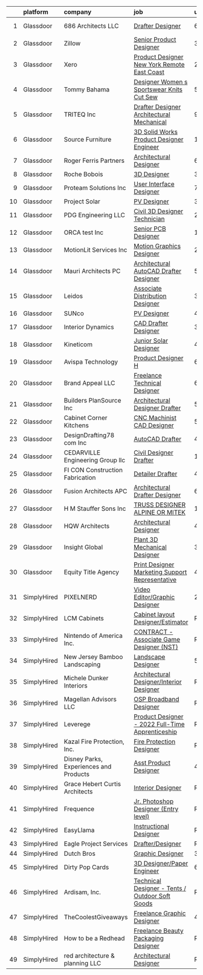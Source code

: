 

|    | platform    | company                                | job                                                                                                                                                                                                                                                                                                                                                                                                                                                                                                                                                                                                                                                                                                                                                                                                                                                                                                                                                                                                                                                                                                                                                                                                                                                                                         | update_time   | location            |
|---:|:------------|:---------------------------------------|:--------------------------------------------------------------------------------------------------------------------------------------------------------------------------------------------------------------------------------------------------------------------------------------------------------------------------------------------------------------------------------------------------------------------------------------------------------------------------------------------------------------------------------------------------------------------------------------------------------------------------------------------------------------------------------------------------------------------------------------------------------------------------------------------------------------------------------------------------------------------------------------------------------------------------------------------------------------------------------------------------------------------------------------------------------------------------------------------------------------------------------------------------------------------------------------------------------------------------------------------------------------------------------------------|:--------------|:--------------------|
|  1 | Glassdoor   | 686 Architects LLC                     | [Drafter Designer](https://www.glassdoor.com/partner/jobListing.htm?pos=112&ao=1110586&s=58&guid=0000018311b51b319ae82f5f469e0093&src=GD_JOB_AD&t=SR&vt=w&ea=1&cs=1_d4390507&cb=1662449425667&jobListingId=1008103922408&cpc=412D8C26869823CD&jrtk=3-0-1gc8ra6qki7lq801-1gc8ra6r52cgp000-2616a9526ce040b6--6NYlbfkN0D5EoDI19pzLD_ZoAvoqM1-O9qeTV9KvYbDAr1-bMzVcUrRYlcR_7Ev1kGWUuV89LzIUhkWdGri9LCjP0E4sj0QO5lGaRo0BklA9VGMkXh8-w7ivRM-VruUrEfTwDupZc2XmVFskyMuKd0hSNV7OPDAKCjGgklsyyJ5yZRrY0dAZwnH007USVJP1m3aYSUXpSsCuAtwkYA-CJgxOHhB3phzv-mVvCDjytJngpolhWCkqktPOYErKJAZ0bnYUTtby5wuUawoiaTmtdrIvPKyC2Ng_5prlub4e05WAbSIsrbkOzObH0lIdLTZdVs05D7blZ3MIR-WNIIfppiTBgTsDMhrfSsULmRvodeavrsZnDSWrv1vjjY62_aKijvK56v7yrei2Pq2ZXQNam0Lqg4pvatpbLaGj4W-GiYh8B9uw_TQpKgrvL09Cj1d48lruGI3z0yApyhNyvjZi1rTwyor9_AZUuvvIg3M6ampYtGsSm3eceIo5vIAQgiygnZ_TqjAsTI%3D)                                                                                                                                                                                                                                                                                                                                                                                                                                   | 6d            | Dorchester, MA      |
|  2 | Glassdoor   | Zillow                                 | [Senior Product Designer](https://www.glassdoor.com/partner/jobListing.htm?pos=129&ao=1110586&s=58&guid=0000018311b51b319ae82f5f469e0093&src=GD_JOB_AD&t=SR&vt=w&cs=1_8f909542&cb=1662449425668&jobListingId=1008114837140&cpc=632C08DE5A4EA969&jrtk=3-0-1gc8ra6qki7lq801-1gc8ra6r52cgp000-1ccacf801048374b--6NYlbfkN0ANMurRYyPEXg08u6OamUd1Mvhk-zhFSGYIZgoJR86UvQ_x0FKK8TrZZD49G3rLjS-tlJQF-A10FmBManAIC2j6mC_4B1JA3LTK9WmfMjOFtYUOMQqMq-el_NHjrGE2WbMN2gKaB-G-P3NaXLuNpvCIYmgEY0tNVhI3_FDkdokaUj-XDNb_bel8gOs_V3pdkssZM4NYt53vjaZjkdU17f-5uXaW0A0ecA1sDgorxrgMe7kITwj6gPsf6tQe5ZxxU4K67FcLgmmXbNJdBbMXEXj73nRqjJ7-3tWqjSkpxZwfKFHtGJeWMyfJTVV_HeCwcx6T8bGhv-mAvxauNGxItLU6gm_iOF6Y3l7J7C7mHNgAlSvbWDSk1b_nNv1lHuJ9QQOupiVc_WAhHP3tSHAIRiKHp9xwnPIFAwnyXjyYdqXECMJZOLeEsRC3iydStBfMgsbgh__Leovgg3W5FVs1KIfxIDtwvu5XmwA6X09c8IvQ1Yaxrn-dAr7FIFd145QCG5D46Kwq5FxTXayqW1HTxMD_Bb4V1eXad6pcH0T8wupB0ow6dGXG7WA0MiRglBZJYTrVriH_P0dgi_XH5-Ttsn_PtAGVY1n7O8g_8Rsl_lYwuO7J3KSKfoyunrYR86ELIxk-k5fXXagLJkmsIaV-Z5OFRGktHAYDCkROtVfNK77eRM_QTS6n5Kd42EBA3FFb6jsPUlsIIUkFOZdrLOx1e6kPOQPrCVJOX4o3z_Vf0rPKEecChDY_My8amfyNUiTcymeQxX7BNjjp8VfhAU9De16qfO4e3C3chPJa-kZL2IGQv0GybsCJv_-b4uxLELXZcSQGVtnjzAfTU4lfnD7CSmkG-yjXv851Nvb04eYJT91-f9VPGiVTaFS7cZYuQBcS_Pr4yx4YUxcAAHX89P6jrkb7FoB_5xYuY9E%3D) | 3d            | Irvine, CA          |
|  3 | Glassdoor   | Xero                                   | [Product Designer   New York   Remote  East Coast ](https://www.glassdoor.com/partner/jobListing.htm?pos=110&ao=1110586&s=58&guid=0000018311b51b319ae82f5f469e0093&src=GD_JOB_AD&t=SR&vt=w&cs=1_1015dc88&cb=1662449425666&jobListingId=1008119464057&cpc=9BE7264F9E667C9B&jrtk=3-0-1gc8ra6qki7lq801-1gc8ra6r52cgp000-d42ffd1146131f09--6NYlbfkN0COvs0giDBQSZxCgxtGlP9F2rqb7f8qKMvTQKRfo9Z2aBBfdNwhT-PCbca6Tg6UbePLXSL2kZ8wB6QVlHX3jNKcLB3QdhbnaHtCR8dPv0f5XN7MxS1xg2rPm-swsPuD68rYGuZICUqkSSh1BmczAVfWYENYm4GY3NcwVq0TyWHY8ONw9rx7low6CFFsyZyTqD3aaqxgsjtyJYmNlBcDTjUmd61fMbNwNuV0-LLostL-E4ZEM9zLGwO_LtHFSJt6byPdT8X6le9g6GrlIXxAkuMpbMOlkOPwSW_a44K-d4s6PdqluowL_dnvNyDA7fgIn_l-jTSLFdZQ1yZtD3NXOqkNT6yknF8ufh6ApMS6RhDWxa-AEf-qpBsY0d71FSYHBzUv0voDVuQKxQHGxxlfMdBgP9bqH6yaQlL71YXjz2oU6qw-snvfDbRpT63jm0x1AoYHLOEXXxs5U6dZgxhbtWMxiBX8XbodmdSl9PFzfaFX9HXyMixwQxtBRd6aU9MC-52Zi5fyOzXGbYRo3yQZBeN2_o_hKcPfNS49V__rx4XkzzX3xj3AITclt6dbPdZfE_MEIiGo9zsdwg%3D%3D)                                                                                                                                                                                                                                                                                                                         | 24h           | Remote              |
|  4 | Glassdoor   | Tommy Bahama                           | [Designer Women s Sportswear Knits  Cut   Sew ](https://www.glassdoor.com/partner/jobListing.htm?pos=116&ao=1110586&s=58&guid=0000018311b51b319ae82f5f469e0093&src=GD_JOB_AD&t=SR&vt=w&ea=1&cs=1_781a0be5&cb=1662449425667&jobListingId=1008106138395&cpc=F929909D2225707A&jrtk=3-0-1gc8ra6qki7lq801-1gc8ra6r52cgp000-e630c2633f18b4ed--6NYlbfkN0D_0J8LWFla8zJ9doFfAnwErLHU3tLe83KczdaS8_YNc7xCDCSIAJQTAQ-LMgLd4bJMGlT2MD4Au2_XU4WRUnCYmBciEzV7hxb5kMxEGOOvYg1481P59XRz9O6ruOg-TMNqqaFNgdnkl6TiP6k6LNvJDmU3fjCfX5GZQ0k8Qn1lGwrekZ0Yiy6hVkdJ4mKtaWkcghexbeA2sCjT9bKKCUq0tN3wBT8PQJKqLBAnDRMT18XHHSrWcNFI4sOU9RPTzEFpA5C_1X1V-qvxMHi1If0gKksiIbCtAFDzojlv-WoTOlKbXEEyi-VyLJazOI-2iDu_d213fpYKvozULGzjd4VzGydnwj2As_lYPbv2_5SWMF82E4uXzcMnZUQ8nNWshl_KO93cCkFgRUB_skCVXEMVdi4nn_sL8SValC5UKCV3ASQBvxZMZJ7KZRTAkiLq1NlCKJwiFkR9_e3fxRA3BbnAsaDfHdQMjTrSuJ3CHP1JT_czA-OfdmIGZJarQdjdia7ul9bhIPHwhM295p-nE7dkFbiIChwei7fn86zrV8V2jA%3D%3D)                                                                                                                                                                                                                                                                                                                                                        | 5d            | Seattle, WA         |
|  5 | Glassdoor   | TRITEQ Inc                             | [Drafter Designer   Architectural Mechanical](https://www.glassdoor.com/partner/jobListing.htm?pos=101&ao=1110586&s=58&guid=0000018311b51b319ae82f5f469e0093&src=GD_JOB_AD&t=SR&vt=w&ea=1&cs=1_daf973c5&cb=1662449425665&jobListingId=1008098444112&cpc=A9EC4D99742E4C52&jrtk=3-0-1gc8ra6qki7lq801-1gc8ra6r52cgp000-a8d0fedfcf9a65f4--6NYlbfkN0DiVszJnNK5xo4ZKTC1ojMMiXUOoncP3gdo8ULu0P4j65xfPrU5f1jWvPok3CneH8gBaJyX2GNIYiVznHxSxEODI7ir0tEZzDDb181rLs_OfGgK0BvZTPf4hlAnIQQof7q_6h1jcXKCdJtGcxR1cv67fgYU_l3kkifFSmCr5TEx250pbPdDYx1XGvSoxDst1h7VDrrnGEgQDASnUabIiDftb9-GVJraSeyDjNaVvYqzoMSZ0BfWuKRidDWJsGkGVnv89WeFcmWLTywGs7rvLXWyYOL0zC3JMPF_Aj-qBOZ-l9EIk_PffyZmyNrzuBNMDR5KfVt4g6G66U-iM6Wx8Qo_whwrHvHl6ewjpevQTmsdRBJlhjqkk0kt2dIA8fyrc8nmkLdWVASWbokVursR_m6RSng2UavgCKsOh-IitdT57LaIXMSFa1yL9TTKWQcilDnNF2PFex9GcwdBH7kOtmONZiGjexoWkdoUUap5z6m1xsBTfX-3HER4sfkmMHiRD-5kIOnE1ynT0yTkKnKZGlSs4o7wF-rIDMM%3D)                                                                                                                                                                                                                                                                                                                                                                        | 9d            | Saint Louis, MO     |
|  6 | Glassdoor   | Source Furniture                       | [3D Solid Works Product Designer   Engineer](https://www.glassdoor.com/partner/jobListing.htm?pos=109&ao=1110586&s=58&guid=0000018311b51b319ae82f5f469e0093&src=GD_JOB_AD&t=SR&vt=w&ea=1&cs=1_0e4a297a&cb=1662449425666&jobListingId=1008093618189&cpc=B1361D5F72E3FDAD&jrtk=3-0-1gc8ra6qki7lq801-1gc8ra6r52cgp000-c0272d8a21ceee4b--6NYlbfkN0C9Ewf49Qo6OqY9Z81rVq9MRTLkCnYmACViFh4XKP93hg9jHKRbbKgqufGRSG01eGfaSt0oQtaYAMjFU5qzIj2jqRz6jRarCYqfBvqkV220vfVZlhmb96DYgKIM_7GaeIb-NJsn4VFTMfl0apC9dqmeVjQQ_R3MBAy91-feLjG_0THh5f6M_PRLx_6l6ohsMqjb7gqY8uQf5YBiGq-c8VYs9BdTT14DBKZwimd2o7B_gOf494FwKPGoM9--8DC5_2t-8FIbprYu1ukY18ulaFEVc-mYjssod7-uJ8vZekf1dfszv-sYisiEQQMerq0lyj8feVUVLPe15ivYCzB7Htcy5vOWRJzYS2pN3yM7mLdKRqCo3VqaahgIIfwR55hKOPqLXhsvk9Re0XID4cMvJVunvh0SJtE6YdC-4BVa-XOidEnLP9VTYDRf4_lfAUcg0uWzUQarrsnl0Ov8NCP8j3eb7KsFqxkWEaDwQ4rQhP70jCgBG9qkJ67QRG7tjCZ41Z4IY9EspQdZLmPhcdU78bzv6EyUnJZ7-RE7YA0GgdyCCg%3D%3D)                                                                                                                                                                                                                                                                                                                                                           | 11d           | Miami, FL           |
|  7 | Glassdoor   | Roger Ferris   Partners                | [Architectural Designer](https://www.glassdoor.com/partner/jobListing.htm?pos=102&ao=1110586&s=58&guid=0000018311b51b319ae82f5f469e0093&src=GD_JOB_AD&t=SR&vt=w&ea=1&cs=1_e5523382&cb=1662449425666&jobListingId=1008103827213&cpc=2BDE02DE16277FEA&jrtk=3-0-1gc8ra6qki7lq801-1gc8ra6r52cgp000-5b572401f0f67457--6NYlbfkN0DLWr0FuvwmpNY589ecXM0wpB-l41nBtAe9mv-PvJGiqaK_vFWjYBOQ1JhZ05qZALA-wB-QiI5tGJICbmImQrekOPfUDKZ4k8ZmQ-i9g733mWrn3q-pMUL-AaDfWapLWD5EIuwXHuQ6E_pRkHFO1AxjcKlwXRsqg1EcPYYMYUIavAgsnrRe_t10tItlxPLcngbjBNG3nS1kgE3RgvOTc_Jl6O6DJli1aSzhM2mfOn-6ecAED7RJ5ODfURdCd8sQBucicTgVKNHyurOJbfdyRrnn_kCBixAdfLsDpdQchPBeiUE84gfagHfMlwcwN1gppUHeU59LbL3fsjpmUMSN6_z3QdribpRX4rDmAyXfAwZsJWCh4NqmyLSQIVHvT9NrojLudCku2l9Ads1EzMCBse-JTpFWtwmRyCQog2kVAg5fsgvejiV5UPgo0W0k0T44-2iyaTXhv7MA641l5WQBIBTcTDDumI9rxP1Xwn2UT67rOPFHO3zx_zQnydM3YCumiiUEGNoRDyHIoQ%3D%3D)                                                                                                                                                                                                                                                                                                                                                                                                               | 6d            | Westport, CT        |
|  8 | Glassdoor   | Roche Bobois                           | [3D Designer](https://www.glassdoor.com/partner/jobListing.htm?pos=120&ao=1110586&s=58&guid=0000018311b51b319ae82f5f469e0093&src=GD_JOB_AD&t=SR&vt=w&ea=1&cs=1_e31895cd&cb=1662449425667&jobListingId=1008113790270&cpc=45DC3EB807283E85&jrtk=3-0-1gc8ra6qki7lq801-1gc8ra6r52cgp000-e43f062140853234--6NYlbfkN0BKk0BP73Edisr-wZ1rS4C1GbKnMOsvdEpjijXua_ZIviSv3mvQFk-cfmaFMWQT51CDV1OtzRpnb5dnmyueFdsVUe5Hd5waglllH795DWP34YlpCryXhAavGH9OU89PQKkwlEfQkedyRUJEOTI-GBL2gjSbdos3_qHMhupJS_RKWMJdVNWe8A-WOqcARP-DiMmzaByjI6K-5tUPLLoonNLbgs_yYALhC0HzvhUTCzMqqJlb41w6nOutGtjtE1fShMnFG2qzbOz2uDBGI_Jp2dCp4-veSOXRMCh4BJ8r-EqNm1F9JjeeTVGLBlZF-n8yeSXXzDS9pY6WQFOma5cFHqFxnBDG9Q006ppiyoy_F_8galSeGaiR71aQBtMxwe6pq76J0hH0YyTmHnN2JQE1i0fs9a9HWpaoz8rmUWRTOTyIKtnx_bzizsg5gK-NdASgvhOEUT0lWdeYKTORuVq61fww83zkaYQf4IxNNakFolyI-W7eqRZb7hLZ103g-hh_9Pw%3D)                                                                                                                                                                                                                                                                                                                                                                                                                                        | 3d            | Chicago, IL         |
|  9 | Glassdoor   | Proteam Solutions Inc                  | [User Interface Designer](https://www.glassdoor.com/partner/jobListing.htm?pos=107&ao=1110586&s=58&guid=0000018311b51b319ae82f5f469e0093&src=GD_JOB_AD&t=SR&vt=w&ea=1&cs=1_9efe4987&cb=1662449425666&jobListingId=1008101196744&cpc=F98E0F2420A5F546&jrtk=3-0-1gc8ra6qki7lq801-1gc8ra6r52cgp000-5ee19cd9acccab32--6NYlbfkN0AEHyidsAqlM5jU6RNZv1Yf_D4e3sgfUyke_uMGTUdwuGEsMH9zTzauIRFeNPBJHlpwO6Dp1STvQDIjCCPKX0isueB40XoK8Cxtr0aHF4MNp1GqlzbX8pOtd4WGdHQ9SVLS_tOTwZMOblVu8L7HCaYwjuoLMc7tqY1ETp74UZpTzJt1C7UGH7Uyyt4Nnixridv7ikVLvXUUHjecWKVIbTdbkWPCTLo4SZ0pT9JRiZUZ3On4O5juiMzNx9HbkNuPPqnGwE36YxapwrzLQvckbSIr6e-PlTN3hEiwTsMW7x1poMw-690nnbYaQvuSgZ2si8HLmNhNa30agNAgJHCcdeWu7hLeimhjpsZ8pznZ-rwkDwmFvlw3RWJs5eCHcDuV6UOVVCITGHQqaJHkosdcBczmCQEnrfOs2LwyOUGEF2gTEV9QOWg_10JqHQJmYhtc_YGdpsjGyZeAw-gSuqhWqIMbT-AZdJIZSLDGUrh0PJn0KeJ0mKKg_lS2q6YnPUUhGYW3IGr9dITLDMh_rmqKC5kw)                                                                                                                                                                                                                                                                                                                                                                                                          | 7d            | Columbus, OH        |
| 10 | Glassdoor   | Project Solar                          | [PV Designer](https://www.glassdoor.com/partner/jobListing.htm?pos=106&ao=1110586&s=58&guid=0000018311b51b319ae82f5f469e0093&src=GD_JOB_AD&t=SR&vt=w&ea=1&cs=1_bee7036b&cb=1662449425666&jobListingId=1008114504606&cpc=4192B1743C533FA8&jrtk=3-0-1gc8ra6qki7lq801-1gc8ra6r52cgp000-d354557509593c82--6NYlbfkN0DeyJ4CP5CzwT7broxeUwKBt3co1QwKwWitRQqJu2WRZ7VTCBHWaFrMOBGUDhv3Xbd9pgROldWnN7BXjeLlKGYivRz4eKlH_kFsHOap1Bc5hpGlNsIveZFsWJczwhMPOz6-p6IBRJCzNkLA8M0mFSKTE9AYb1kdrfbZ0O5USw-SoaUEIAwMBRmiSFNDqG7MOIvH5nCB2eeB3qD1PsByeDueE8UwvAXwKoTdM2yFf_rRq7BOqQ45-KVOtcj1Rk7Uqlica4f8GwQ1Q0fXHAHtWVIvzjZe8Xy12vXR38ttAW8UbT1yCJnPBWQAefBc4THwuxYGLALBEBLVV7mnqS8QZqknaBc6aqWCUVVq_shnHCBadxxtQsmfxC1-vYFSy0n2Qok5H5LUJiB1Vf7guNUowZS-UunW3irvFYfQGDzaK8sPj1QVrzVnovMgtQcx7udJYwwIZwdaj2PZHPJqGWHNqFBFj0xSnIOYhr4YUTudyh64AG0GbFFTNUvfgLqAzrWoNlT55d2WCD-wsw%3D%3D)                                                                                                                                                                                                                                                                                                                                                                                                                          | 3d            | Lehi, UT            |
| 11 | Glassdoor   | PDG Engineering  LLC                   | [Civil 3D Designer Technician](https://www.glassdoor.com/partner/jobListing.htm?pos=115&ao=1110586&s=58&guid=0000018311b51b319ae82f5f469e0093&src=GD_JOB_AD&t=SR&vt=w&ea=1&cs=1_5f7b2116&cb=1662449425667&jobListingId=1008115461408&cpc=71D4EE06E32D485A&jrtk=3-0-1gc8ra6qki7lq801-1gc8ra6r52cgp000-c3cd7881ee38f967--6NYlbfkN0BHIfC1zsKGIu0R3teaIu8liT7fbRNLaQeDQfcPJweUKxynNxS1I3QAvzIqgY2kdTUQ1DlyIubXt7Aazj1prQZGZFFGLtEufACHVLoIeJOGG8mtH9fHuHbfqu4__FKOE1Ao07rzjKSjz4O4mmyTpAz4gjpwS3J6LKAGmm1DDHESMnUOXOIbZSIt7bSZ9K-8lcGEHDpwh3eCzuH4yHigAWe_aEutUpatTS8P12pQvEg77QzAY0Y9srfmUJikGkXBf5FBLbDiSRAvH8kZW47TfhNDvlQl9dqF9u54Nxo4TrLavlf9li3dy_qLLI1L_oW0_b8An2R0NzdwHONS30CS19dFsfRnwfAhg43yJYf67dsUr3i7SsnJBO3rIx79v2yLCcAnkXXtZjQF3hSjSr19bw-KQUT2iwIAkcK_FLgI8ISJgoc70EyJ-BZK-cE4QBo1A-SJNeTSilRRExHnK2mhvvU9vHyqnmqGWHtVNGWpQX6PD3fL7dBSZ7rNfsFf4aqIf2Glsm7I2hkCyw%3D%3D)                                                                                                                                                                                                                                                                                                                                                                                                         | 2d            | Remote              |
| 12 | Glassdoor   | ORCA test  Inc                         | [Senior PCB Designer](https://www.glassdoor.com/partner/jobListing.htm?pos=121&ao=1110586&s=58&guid=0000018311b51b319ae82f5f469e0093&src=GD_JOB_AD&t=SR&vt=w&ea=1&cs=1_8927ec9b&cb=1662449425668&jobListingId=1008117629711&cpc=5075878B7C32FFAE&jrtk=3-0-1gc8ra6qki7lq801-1gc8ra6r52cgp000-1376f8354f00a36a--6NYlbfkN0A953Z9EfJZc5Z9y7Wb0NkuJO-5BBnqXCJSieP3bN3oTxAO8dGQJw4j9fmUpM-NEMBgudJcq7mJPkKFTho0KWlf1avwem0MYtumXE65bwg7YXIQibV2OD8tlQ5st8zNeTLMjSy5dEysL9hVJoUCGqxFHSn0x6elus7p1hXe6X2r-JJyZ0AjPGSZ_oWPp-rwZk4vuRGc86O6YDj3K-9gxoR83owZiYBuj344uty2rF8my2bygUz7lhastRHR7_zeDBNELLMsZziZkCfdMPY-exTnqnJu5vy3iWqx1OF0bqXXuKVQPYhbcV3HQJ6Q15kkt-s6UbMogZ7b7SMsteLW62tsLpHaQed0eiWQW-4H5qkqAtWIZNUFviKy_46cg3BrC0in_q6lJ1WdZ90zUYBhiDOWkoewuAa9GLwVa3QBQCEKDfejIEFq7QJy8EjoUAZMc4MRwTvwMgb1k7zvcp1tspYTGvQAtIHjIMKlSAsVAepGaWgEv9g-r2bLWN1B182yx5wHhtyDQTfzqQ%3D%3D)                                                                                                                                                                                                                                                                                                                                                                                                                  | 1d            | Remote              |
| 13 | Glassdoor   | MotionLit Services Inc                 | [Motion Graphics Designer](https://www.glassdoor.com/partner/jobListing.htm?pos=123&ao=1110586&s=58&guid=0000018311b51b319ae82f5f469e0093&src=GD_JOB_AD&t=SR&vt=w&ea=1&cs=1_d8ebcf38&cb=1662449425668&jobListingId=1008118834915&cpc=C0FAF87ADD587446&jrtk=3-0-1gc8ra6qki7lq801-1gc8ra6r52cgp000-7e2b2005b4934422--6NYlbfkN0BxZ_fTHDykBT8bkyaW_nA86bNyNWonFLhpBkGzLq216VBtLMhqdqV6QnhSB4zcIGHIAHqXQZGubJ2IzJVab5JqN6RACrqXzb19SK4kqbvukQlxo0bZfeE0GOj3lSMcX7igfUmKOc35E5nOcr1UxhRr9nWxwlYrEW45htMnz26t4oyRujYt6x10zrsBG62W09Eip35cq7JTyQGz8AXNSwLx2FVWYA9J6hkIMxWvG6BzhuE_UdfY1ZesPtSZv1gbwfLBNVFq2lRWR4ThnhQ_H230xGZ_n50v-jouY3EGtrmc3sXoQd7pIgtHU-lwcmf66Hscv3I-JOPsO0xKOqJmIs_LtmQrFvEZKAnR2dKiOzjPMM9hpvPLpwwlfaoJM7ygv0MIXiKBMnLpwxTz-_NKZf___CPkWCeN2s3MS85jbI8mBHfWViuGPcFZxys9A_uNGoirmb2yrasmgRghnZwfr0Ca0sGcu96DWwqK8x_xGx0XeUkcx6nApPG6OF5qd3MAU1dA8K_yH2iScQ%3D%3D)                                                                                                                                                                                                                                                                                                                                                                                                             | 24h           | Remote              |
| 14 | Glassdoor   | Mauri Architects PC                    | [Architectural AutoCAD Drafter   Designer](https://www.glassdoor.com/partner/jobListing.htm?pos=113&ao=1110586&s=58&guid=0000018311b51b319ae82f5f469e0093&src=GD_JOB_AD&t=SR&vt=w&ea=1&cs=1_decda4f3&cb=1662449425667&jobListingId=1008105949349&cpc=AED165184C5D3F86&jrtk=3-0-1gc8ra6qki7lq801-1gc8ra6r52cgp000-c3554d202fb6e9f3--6NYlbfkN0CdcVd3SDA1nO7RkKTAACmPV4xEt72Vls8LI2dqcgyOeANYUy3FBYWlFKyV03ZWJRi7WHhxzW10uSuZ4HSsu6Re_XkblLFQtLkGpaWAjsG5KW_YCd9eQysU2B9rLKXveTWzWmsuQ7q4olnTJ2v_kuWXw1WVyx9wqXfDMKU8xsLCx_dp8RsGX2smviDqFV41E1IPVnIlW0PTQo8t-dyCDQjnouuEJtkGzan3qytrpDAfcY7lt0Nk5e31e9o40Tob9Vrcs1WiqsUqVZpKb1Dv3DEdUNEPCQ8IVz7Au2TOahneLAOMwG3rJRts9ILDYiC6sXZk3FWwzAjtoAJra9MeWS_ra9C-9KuRXfBCl2UKgyr_5hqEb0YjcDGXdPO-4Y5Imk_qxjHrFgkCEe5jKvgGNHgOjiXjpVjxGiSaSHgoK2NjolY3ldGU1XyYNVVYAyXfetiolC2I0vY43aODgKvmJTY0qN46ABqPAUiR2-Fo34d9EUriGLkh9wyHq4zqjMbL1e5Q_BdZYSqZMpkXsPh9RKJH)                                                                                                                                                                                                                                                                                                                                                                                         | 5d            | Poughkeepsie, NY    |
| 15 | Glassdoor   | Leidos                                 | [Associate Distribution Designer](https://www.glassdoor.com/partner/jobListing.htm?pos=118&ao=1110586&s=58&guid=0000018311b51b319ae82f5f469e0093&src=GD_JOB_AD&t=SR&vt=w&cs=1_0b8a94f5&cb=1662449425667&jobListingId=1008114560567&cpc=71D4EE06E32D485A&jrtk=3-0-1gc8ra6qki7lq801-1gc8ra6r52cgp000-3df94c149e4b5160--6NYlbfkN0CZUO70VSdYKA8PR3jfrSh5ljhqJhfDt0PzQCMubt8cRihWbmqO_-Ccw6DGinMZCyJrkIlSaHO_yVpCl1N5uZ200YGkVA7SXw2WCXr7BPkrYMSFLFdVqK3lUxdK4E74Uop-Zap287OPvVMMArHKw8BBc0pNR_rcVsVj94kFDTWdijMU7fDLD7oBMElQZsgTxo8TE54ZBhaWVywqRm7NkKQnCFF2i5yyUZRRBQGfjbbjmcG11z8iDT4vGqzNJrSF7LUmxWyWx3oMRYMW1wEw1moZjmSIG5l9E-Yoyw2PXGx4x8pjQqxmZZd3usIN174Vml5gtqPdnDv5eAKGyoHVKQRo9SpSXjUYfueLTUhp7Cq5Z_VutVcw7UOtsmzTJvNwJjdmyKuMG05TY-C3XrSbDZiwtmFqWjxbfMBhJ0jKfnTUNtwklfCK4aRUY1QnmPn9mAJd5XEmrzf_iTeDFHvPSt7JlrwH95WNxCSDXRxTAZ34MEi8he1-bEEqFxbWwat0YlKF75ltod-rpOLyqzAuq1Asg1YBUQhkoWfEL9G-ac7zQ1jKfpraBmaSKSMKeWotGNWQEn6AHjGNM2WKk4jHjfO4cJZPlrbsN2aoPEHeQUXhoCS4ppXHM59Cdf2e64wqZFL7gqIrXfRqsw%3D%3D)                                                                                                                                                                                                                                                                           | 3d            | Reston, VA          |
| 16 | Glassdoor   | SUNco                                  | [PV Designer](https://www.glassdoor.com/partner/jobListing.htm?pos=104&ao=1110586&s=58&guid=0000018311b51b319ae82f5f469e0093&src=GD_JOB_AD&t=SR&vt=w&ea=1&cs=1_341a2aaf&cb=1662449425666&jobListingId=1008111720086&cpc=2F0DF45071561CF0&jrtk=3-0-1gc8ra6qki7lq801-1gc8ra6r52cgp000-a6b40bf99e0a36be--6NYlbfkN0CzcDFs8cjNZITHzPaspPYUdxCTppyanGLeq-qEeiOFH8ruvw-4GxJaIZF4LLgnsvW5eRiim2Wy48jsGTqFaIxjOyikGWuXVNsUbrwAMnaKIrKh5E7qD3Mk_wJsvgsrY6NO-36PUh8OhjoOFh-HKGMfggI8BCh9YFoL9Tr3EgJPNzCkCnm5CFJaRlHVcS5I-3BDQHCuXlgKkj02hWNQLJR2oIyu3JzjOjwQsTVTbpMzoqbrlzUmlY_q5HFhPzd0dOajU4svQ5izJ-ZYBL_CQx62CFlVzHYyI2Gk2XiCNbacr821UitFGzVCa0bczaM4K_5CtYXH7juUyUfMQUrOTWxnMC8Sjq91-KEV23jwJxeO0Rnbd_eXJlQWeXwtECw0JjQbhABAoEhna_OdqjbMMYWAcKbxbhpIQpLgsA2AKCQ6FFFuIEC839VcwHx_qnonp8Y2S7-6XF6wpAFphJVPJBoei4vFGCeQRgcUc51hbqSrlfnGRxrj5vxYWM6DAXFY99-YE0FUbXhooTUMrOQMp0fo)                                                                                                                                                                                                                                                                                                                                                                                                                      | 4d            | Lehi, UT            |
| 17 | Glassdoor   | Interior Dynamics                      | [CAD Drafter Designer](https://www.glassdoor.com/partner/jobListing.htm?pos=114&ao=1110586&s=58&guid=0000018311b51b319ae82f5f469e0093&src=GD_JOB_AD&t=SR&vt=w&ea=1&cs=1_605c7e07&cb=1662449425667&jobListingId=1008114133250&cpc=48866614B099111A&jrtk=3-0-1gc8ra6qki7lq801-1gc8ra6r52cgp000-29633b59c3a2e171--6NYlbfkN0DAwgduWqBP7ymGN-lTADpinz2i-23XbRAyg5ywqS-MDfuU4MrSvHQrbAiaYgIOZCtInuUBFSnWIavpdKmJ1Wj4pqZazFV_hLbi7LT2keUQvDdW2Hqb3aP1H1cB0fAl_YccEIG8BZIt9555rKQlRSRrmcTlcEL0XcUt9rhdRhJJtk4Eo0PLmVTpvxanTudvlmkDckRTFFwk1Oln9UzVFZAT1pS80mJ8Cym1HByX9juRltIGRqaGGtoLvRbDGBRbwcuOYOjszvCJo1ZRg4lfxmv9F24VmPfmdj6neO2k6Yngd7tegaaZA4VYnnpOZJP1NUfsfIBW11GgAC-XjX-Is-3DutAqmCODvXT_6NPHhnOg8AwcFjlKv_oP46qCUmXFjRSf-sOXkEpVEgVaqBTpyUpvxfSbS_kYfrph2IpZ-slkbwtU4l_GrLdeYaNt9oCgYkT9twXqboBbZcqo4E2DzDgWvOn79W6DyPB930Q24bd-ThSVbWVcoFpxzCzWkCaXAhM%3D)                                                                                                                                                                                                                                                                                                                                                                                                                               | 3d            | Chicago, IL         |
| 18 | Glassdoor   | Kineticom                              | [Junior Solar Designer](https://www.glassdoor.com/partner/jobListing.htm?pos=111&ao=1110586&s=58&guid=0000018311b51b319ae82f5f469e0093&src=GD_JOB_AD&t=SR&vt=w&ea=1&cs=1_5face21a&cb=1662449425667&jobListingId=1008110537827&cpc=4290530157F20621&jrtk=3-0-1gc8ra6qki7lq801-1gc8ra6r52cgp000-0c142de2d0fe4b26--6NYlbfkN0AqL_Fvi2JKneqqjqSJ57VDEBN_uYtNNx5UWxeIWfGUrpPvtyWqtNpiT2-pHkPBBMYO0Ax-EvjCt5ncLVO9aGxFPtoktS8rEYFqWRDN5IvaA_6VlkvLzQIJGsuW2KmVZfvNyrUNtj9HFH19dtXqJPthfkuHp3TXTEmbIzG1UUxlWCB_mg6YE7cCjz-BmxbxnNcmSW2YeToivS3u-OeFocar4bc8D96EwcwSlExHhXzsHQ6OrIE5_sFCuXH0UKLptkqGDN9ViBJMrzr-beLhiIo3p-pMhfa1y0n6tvHch1UDErJj-bSN_W0_1wvcL5dK1NTvWkpPlCnnMvtS52m8716-fm-1cd15wedKf41jbP69G1tXLa_kddbNQ3qSktQZyEzfLgx5sFkJkUvyLfvLCaUlIqtkCkfVcSvVd-5Lj2uyFVrbI8lGoE9yCjLNdN2zagbbx9dzIrl4X0YG0c2JMDja6q5Od6C0dNRIUWqLjDEazWHYZq5welB1FGKyePlTAUpQPPNTctQhNqvhTx2kR1PR0Ur5-ft0ZtgVsxZWjWubzuWvb-_e97pMDMZJGPZvgQ2lTLXCXG08UnIvIpvwXdqZP_GdOM1NwjrfNI_nUg0Wyo1KfGm_1eLNI146jNHlTmtN1L4iMMKGaZQvQThZWoq97fDMeZHFSDUu34Yu2s9z-Li2iYwQDnGiHPNSnuo-kv7Ctbzt7_oh620ENoqWMxYUBAkVRL3tbWOm8XZKxyKd3fGnKYcSAoG40uMODH8Qxhi9a0zRPDleZ9iIyyj-ZA8cDaDJiy0zhp-lDaSbNdaRHHB8iMI57ePmUMb_bfTUkJg%3D)                                                                                              | 4d            | Belmar, NJ          |
| 19 | Glassdoor   | Avispa Technology                      | [Product Designer  H ](https://www.glassdoor.com/partner/jobListing.htm?pos=130&ao=1110586&s=58&guid=0000018311b51b319ae82f5f469e0093&src=GD_JOB_AD&t=SR&vt=w&ea=1&cs=1_619865df&cb=1662449425668&jobListingId=1008104267687&cpc=0A88B0016E52E137&jrtk=3-0-1gc8ra6qki7lq801-1gc8ra6r52cgp000-8b807bb4b387849c--6NYlbfkN0Dj2d0qKPEJP0fpBViK7V-TZwXvjpwqshPgAnSSx4qW-KrhPkyDM9HZN_F8jkueVAS70HLO0tJdpAAOHYFG-u9vaRdLwhF2_Tx3mAh-eCqZVh4Dm796VGVkxfSWivOWNKmnHJqsFWT92VUiAMoWKh54xkFh4aCQJ6IgVTbqJlhU0yrwGAmG7WHZK8W1bvFn9k8dRxNkG_OUmcokdYXed2tWJYtG88wCovhmJUheS0zab8bZ2VAVeSq4rFYL4CpWiCXXShdJiB71YxlkhoMD9yEM6ynFutvKfR7niBzTNSS2A_M6bVZ3EtHW-0vRZEpDMzO2BM2ffdHgfKF4NVKg7KtdDv1WH8St5kMW-M4J0Jr2kwj5cO9HfKfPwtSIHNWuBiVe8H3_uW8ZNe-psyfa1ZRwO8QVXdsRpmkJaHZU_bzXPvJfw0DEVNt0JuDLyejL2Wmk_a9Jk6WPa8vJxaTH1MOiGXAnvA1gqa0%3D)                                                                                                                                                                                                                                                                                                                                                                                                                                                               | 6d            | New York, NY        |
| 20 | Glassdoor   | Brand Appeal LLC                       | [Freelance Technical Designer](https://www.glassdoor.com/partner/jobListing.htm?pos=128&ao=1110586&s=58&guid=0000018311b51b319ae82f5f469e0093&src=GD_JOB_AD&t=SR&vt=w&ea=1&cs=1_b4c2f4d1&cb=1662449425668&jobListingId=1008103519002&cpc=8795CF9063CD573D&jrtk=3-0-1gc8ra6qki7lq801-1gc8ra6r52cgp000-aab9ee2704808e65--6NYlbfkN0Bi-g4OEguhQEx4pjzkmulzkFDPdVMQm6g82nLRMcVRUEL01Dp3X9kPSmmnNzWOasHu-Gxs03dye4zJyUwrpd3ELADV7k0Gx2RQK9tTzsi29UzvHqC4i79Hbjn5WV--G6muOoLF0d9OSlvdkrg1J0SVutjhjhzEpUIP1Ssw_8O3Ln5eXsskxxRT5Rg1a3GYjznS2B_yfLSpyS5GoKTourXjhkCmJge-2CIkmtplHft5t9mVQ18hSVY9okG8A7yg5G6LSrzO2Z3LZf6K3BO44e-BabXY4W9D1CY-1CsUgLBNnC-Z3y6znCNhYz1YS4FTolOkc5zQUOTBHM8hf7hRSB0RlO3t-JIRr7O98umA98nnaIxFdpedmhNvlbvFJnG1oOJClq50Ge6k_yN12gvUJAkJ13qXPl1m-x9JJ5mfWjKHsOL6V0dFujZW6Ye8CzMHsmTtUQQvxV3Aw-e6XHsnMOICLedgdBGBMDfgphabP8omwF56jb0sDtw49S40YMtL_cc%3D)                                                                                                                                                                                                                                                                                                                                                                                                                       | 6d            | Remote              |
| 21 | Glassdoor   | Builders PlanSource Inc                | [Architectural Designer Drafter](https://www.glassdoor.com/partner/jobListing.htm?pos=108&ao=1110586&s=58&guid=0000018311b51b319ae82f5f469e0093&src=GD_JOB_AD&t=SR&vt=w&ea=1&cs=1_36ca7df1&cb=1662449425666&jobListingId=1008105967531&cpc=815E22668EC3CFA7&jrtk=3-0-1gc8ra6qki7lq801-1gc8ra6r52cgp000-40c3a0366e33fd21--6NYlbfkN0ALYH0vjO4P0ejSNq3QRUhPEPjteNq5qbxRojT_1kiexVpr30eGt8Y3rp4VhjX_bnQQO02r5K1VuAqxxeDyCl8hRuzGKp7LR4zK51BnPKeew89NPttm_hrQ5QUkIoKENuw4D2w7_U8mSdrOdEjWyJMzvlvIaVpI6_SxEjot4brqyk2z55btpPym_MmuzuXTKfZT3pkcDoBYTL2bgiMEBWLidnVRi4ZB_3SV2cziZQ3LjJJWc7NaDGFHXxtmfMrqYDzqQU9VagRsfaA3VHDeBZuViyRo2qVzvwqHJm91QHrcyfYRIKLGHbeD9lcnKJj8cqgUzZ5GMI7s9efq7t_el6-TzxaSigQpYY36OVVNRzOW9mrAOgbOH62LmTsEH_TtYuVUiryqTPicVvyB0Nm5gzi86b-sKQ4hQyPkD3pr8jp_l0sNbP2DvmsVOb4AjdkgrLBTeMpyR0CS8y8WX81yKskY-7rgZxixhgActRQuvV0g0c9PlwsjRO8pB6H-hz4zLK5xK7OEi1JL4A%3D%3D)                                                                                                                                                                                                                                                                                                                                                                                                       | 5d            | King, NC            |
| 22 | Glassdoor   | Cabinet Corner Kitchens                | [CNC Machinist   CAD Designer](https://www.glassdoor.com/partner/jobListing.htm?pos=122&ao=1110586&s=58&guid=0000018311b51b319ae82f5f469e0093&src=GD_JOB_AD&t=SR&vt=w&cs=1_c305bdc2&cb=1662449425667&jobListingId=1008105394905&cpc=619322B613A5457C&jrtk=3-0-1gc8ra6qki7lq801-1gc8ra6r52cgp000-effcbd669a43c75b--6NYlbfkN0AeB-3anZJErEZaeDx6Hds6gUOajYFzd6t7JoW9qgPIiS3DNhZT4na4LQrHUyLHjoxHgVaXRwl3gC_DTKEOB5hbr1HBc6LQUlpPt48n7EgcleWWOq3gHR2LEYmpvC6Tgg12f0bGlalhIZ80oEhr72_urm7f5BaYor_V9tfW68fHhgyseqmQ00h4UFW6-bmbqghIcTnscrBySAVZwWerjYLYZsUOpY1e0mvnRnNxL73JRxAp9Le3aUD-4wKmBAd77hINebVa8FcoO3MbN7j-2SKNNq9MS7Wb4mctWSmFxdxnJZkHCZ5BitD_kmPdebmrMGkAlhhqBjDw55OGR6V3Cb6xXlq8DmM8NeuKmcOOpF-EXrVT7zU7oBrpiwY-TOf-ZAZ_ccX8TH9UdbQGsxoPhoEjoxpIbjBof99Rvk2bB3M5zxOEjsw3UpkKe0cO83-iPMk4xRf21dmv-OoVT0CkbRRLIuhb-jEkLT6d4z2PkLJkVDuqHyWQ8xHuGH0SRdN-J6XqMBOpQPwcN3nFKE2xFMshv0xdjhFKvm5HStjhO6Y9WUf8DAs4NqJcUzOER0qFCrWMPvknz1HOY3IFiP8AxTGH3FdVB32Tk19EEd3BUtidliKqNPMU5uIxCeYTDQvrt5Co6CfJjuDuXUDK1T--uPhkR4sLdOvWIUscP0PlHqrRXmOJKzGgotiNkM7KA-7ArKc%3D)                                                                                                                                                                                                                            | 5d            | Waldorf, MD         |
| 23 | Glassdoor   | DesignDrafting78 com  Inc              | [AutoCAD Drafter](https://www.glassdoor.com/partner/jobListing.htm?pos=125&ao=1110586&s=58&guid=0000018311b51b319ae82f5f469e0093&src=GD_JOB_AD&t=SR&vt=w&ea=1&cs=1_eb4431bf&cb=1662449425668&jobListingId=1008111152850&cpc=31763034DC79FFE4&jrtk=3-0-1gc8ra6qki7lq801-1gc8ra6r52cgp000-0791b269d7b5157f--6NYlbfkN0AO-lx13pzomzdSppJUWL3QXsQT8oyFk4U4LWH8QC50Ctogpds75WzdyQzFUH9vs6h6q0ePi4iEkJwXdW4WOxscnBOLfu4bZ1JxmlquqS5_gfEV64BmdZByrzdQNFho6-chkbzoLd2tFe5XZNJhoCecmY80E_lD-NgWE3-E7F0yW29ivgcj9wX9-A2pn2i6wGEm3-Xasjwy6pf3igswU6fRBBoQfysxF4IoNW3nnorBGFOpoSIVh0F60-Ysbv7MLjNwYToNcSQTiV0y__9oo-iGWbEgBvtF_U7ESF4bnpylxISKLvRun4uSeaQzYJrCSn7QMwR7V7IRAkbMySvKSXtFqxqOySqOkRYn837f8oyVrzYgmbkZ_x0_HrfOiSreQsHEagBd_WbfGLHub_16jKA1aEHdqIr-WkQ5iQYL9DFxqP27_UMHPv3XN4vTNphVxSg4-tp6wt1qNL-seH-1-y1nZB8wD-LA5YBZNNpL_4oTWaIc6y2VJ0CDIrBkDfgynPOPWC0RACrfOQ%3D%3D)                                                                                                                                                                                                                                                                                                                                                                                                                      | 4d            | West Palm Beach, FL |
| 24 | Glassdoor   | CEDARVILLE Engineering Group  llc      | [Civil Designer Drafter](https://www.glassdoor.com/partner/jobListing.htm?pos=126&ao=1110586&s=58&guid=0000018311b51b319ae82f5f469e0093&src=GD_JOB_AD&t=SR&vt=w&ea=1&cs=1_374918f7&cb=1662449425668&jobListingId=1008116470766&cpc=545C0D17DAD7ABB7&jrtk=3-0-1gc8ra6qki7lq801-1gc8ra6r52cgp000-76212be6b726e2b0--6NYlbfkN0DLxniXb9xd09bch3T7EymxCrgj1jiT2kSu__xrmi42oAG3D01sYaWhKA9xcMUKPLCxnSR9ER_NEijOwSPcDs8rqUQj63LYHsdaTGUj449QrErmbr-9v_D8cw6Jpe3nfwcEmzc6A0fPJ5DnbKhJ--NwwhOjcdxiNCDJE1us59qJA9XC-Gx5nkIaxKyQGxf7mtKJp8bwGGBlCDZM5gUuCB3dupJOPVYEZ3JjQoCAAmj-xrpZK2Ys8KkPhQz1_NgQPtgAi94Q824nRT0Hs20JhoHQxbD_qGoqSoxeVHjLt0vK9j4JNEdJx1G0Zn_bNyX6LL6ivF348Fbn58wOx5pSfiDKxXZ0-jf9BNShmiNCJmHImg4gPpF23oZouHpJCLTT7wopSGo4RBPMJsfz0oNNAWxxmuVeSlHysKHEUPAUnH4MSULoQR5qEcjAsUN9Rz59grKDJMRHIUMhiXv5sfXrpkM3hEs_kXb1jw_Ee1au3_FUYUfvP5f-ieUN0HpLx_XEvScJGri5EGl0kw%3D%3D)                                                                                                                                                                                                                                                                                                                                                                                                               | 1d            | Remote              |
| 25 | Glassdoor   | FI CON Construction   Fabrication      | [Detailer   Drafter](https://www.glassdoor.com/partner/jobListing.htm?pos=117&ao=1110586&s=58&guid=0000018311b51b319ae82f5f469e0093&src=GD_JOB_AD&t=SR&vt=w&cs=1_02d2c9af&cb=1662449425667&jobListingId=1008109249537&cpc=8506CCAEAF70E016&jrtk=3-0-1gc8ra6qki7lq801-1gc8ra6r52cgp000-c8069ea3eebda18d--6NYlbfkN0AeB-3anZJErEZaeDx6Hds6gUOajYFzd6t7JoW9qgPIiS3DNhZT4na4LQrHUyLHjoxGQVj9LYHnxBjW1Re5zExaEqzMO8-wIUDOp7OzkGN7ZsgysWcdyUXGLr6p_6xENHTn0Y7PR_UaQLHnKN2LoKnmIMHZWl4wbwYrZCdJSmpOuE8OeswG5G0wLwl1hPEHl8xtyLuAYaXwv_fPA99f3m5gtaD_qIcQwEIeaBC6tnyVdNoKmrBqx-Vc8UXcWdSIDlZfL420cURB_U5Jo2LV8qXD2iK7AVmmMhKwbxwPjdp_CiteNx9AfwwPyOtsryaOt6qoQJBVi-Zvg9DF2VI31v2NM0k7i6tmBiJfZAmRF65jSujLRkFLdGvQcXIcD-qykPYEkCKDxwn42X1QdZSbMcVZIs_Ka7045vBatCgKy_tiOtH-LTD8JX52N8Cy7j4bYSQgfAfw4vavrQoVABBkejF-XTv-3i0ixbYBa4V5yhDIsQlJ79KHZOV9YxaupalxcLT1eS7PHcn5XYZ7GH_y1s9n8boyVO4paa9s3oGZfJI53OnmDsQ9uWzi5TDH4XYAegLxP9GKUk4jVZhoiAjIKgG8CoSSdL1jPZ9H7HiM720SPUFt-vpeFjHltv7cxqOGhZmQSqBvx9RTtTM14PccnZM7YMFaFE-M5Xj-q2ltcJ5cUCc5yEYrlMTe2ght8SsLDY8%3D)                                                                                                                                                                                                                                      | 4d            | Live Oak, FL        |
| 26 | Glassdoor   | Fusion Architects  APC                 | [Architectural Drafter Designer](https://www.glassdoor.com/partner/jobListing.htm?pos=103&ao=1110586&s=58&guid=0000018311b51b319ae82f5f469e0093&src=GD_JOB_AD&t=SR&vt=w&ea=1&cs=1_08b1036d&cb=1662449425666&jobListingId=1008103942984&cpc=6A743D8FEB6049F3&jrtk=3-0-1gc8ra6qki7lq801-1gc8ra6r52cgp000-c11103469259c0fc--6NYlbfkN0DcBsd326wAZuiItbR23b6SibOjaBf63bWleu_Dj2s8n_YsEAqv1rpVSBG6pXSeh_-BZJ7u4XUUICjrZjNwFFvHJBEa0yO1NzhIm0s3QKvaa7kY2A0ipycfWE55oGPCWAEdQL3WNs7PZ7a6iCief31DrNX4U3B3tTmmxDDtH-zIkLfNQep_5nFfYPaGEuxgdq66irJBBF7hgd_Vj8KTcBHgdkERXmuhVI_XvcMX0TZLspRalvu3KCdeqwyxytgeZNCBupRyuztYhdOyWx5oEW9FD38CBDSECkf9qQZoDvae69XYWLqhYB2E3mJIFt8FQpW7Yz8OUlEuW6f8regdMScvg80RXdD3Lr164-JfU9tUegP7hDmLLrAzIUUwHwDORPli0igP4NLs3jmvIqmX_vQGTUeen5u0n_x8DLeUOmp6_0OQ5uFwtIOHiJl54xtG3qZxvef1_O1ZUstYEJ-j53TpiLDqK_mJvZUZ8-NHIrmhMfkRSOrs5ps3SDnvHm-z14NtktFQD0De09tKwOCLR7y6)                                                                                                                                                                                                                                                                                                                                                                                                   | 6d            | Baton Rouge, LA     |
| 27 | Glassdoor   | H M  Stauffer   Sons  Inc              | [TRUSS DESIGNER  ALPINE OR MITEK ](https://www.glassdoor.com/partner/jobListing.htm?pos=127&ao=1110586&s=58&guid=0000018311b51b319ae82f5f469e0093&src=GD_JOB_AD&t=SR&vt=w&ea=1&cs=1_7525c06e&cb=1662449425668&jobListingId=1008097052242&cpc=34670CD602BE5E55&jrtk=3-0-1gc8ra6qki7lq801-1gc8ra6r52cgp000-76b4b760fe6433b7--6NYlbfkN0BWzbbsG_UDw1dgOP-WAOqHiWyb_KAIAQFhKQr_ArDwIMUbp0Gqba3yEL5QpcGSwowS84yxrOmrXBK_Q4y65rZMT9OEpFgMlN_7XQVY9qlAfqncIm40iyt4K6-ETBNSlpr3DPenssAc26VGt81E5gBAExyUcxHEs6QAz08vQPVgQDLbHesdI0HeCsjlkjChI1N_rJWRgSU7dF-Af6t4ABDOCJoHlXU8KBzOYTMglQWe2lky9LQoDYAaVYSg-dYwYi82P7hkPKCmpRFNhA1bvtKioEpr8co_362AgGrLDmfrPpeqZ9XGj8WB64gmKwtDydgvWLToaXLHfgnj9OpX0znr7PTntCfXm1kNKzjxwgUDvkSgNLgaNbkNgr2fg0DhPt2fvjaPWx9NKmdD8CYlBkdYJAbFJ-NA81jdr-GxjrpTvkNYU4Qx6m1w3DPmhLRn3ZnMyshvpyIusSSGJeg_HSPR-hHTZPshzj9Dvdn77Zr98wDfd0dM0UuN7EISqvxti0QA13-qDBTvOhXYgn8chR15)                                                                                                                                                                                                                                                                                                                                                                                                 | 10d           | Remote              |
| 28 | Glassdoor   | HQW Architects                         | [Architectural Designer](https://www.glassdoor.com/partner/jobListing.htm?pos=105&ao=1110586&s=58&guid=0000018311b51b319ae82f5f469e0093&src=GD_JOB_AD&t=SR&vt=w&ea=1&cs=1_5aa91216&cb=1662449425666&jobListingId=1008111310387&cpc=C7B9502087136383&jrtk=3-0-1gc8ra6qki7lq801-1gc8ra6r52cgp000-40f1ddc4dcfb1b2a--6NYlbfkN0APToHrk7ILONyRglvlT3LJMO76dZGJsKlG8WQjsY8CqzJJDeCOMXQiajI6s8XmlztNGBpOUzZZ_K7UK9q7PVhK-C221Gkkawim4XqDV34uVD8vibJkcAjNQKkx4DZvwEU9rA1EPnyPBdTmT252LflkP5NHHPPXfunOOTvGCEIVnLzcHsWYmXPz4xnDIVIVepjv693_FE1XvvVQzkHg2POlH_oFN_EbLIIlL-7_u6loProLAab62Ld3KivFXltZmvAb8ICgdLUviqjNY7B8sP6_4YG8X1-tH5DPezebQuBF8mLzspHVKneSY9AtP84inOIionUbxEYzfYLyZaYv2zbXKXgvW6PJm_qfmZNyaD9GnYbVeYT0GvaX9mC7a3A2-pGtSHLDEubB3xD3lh4hhngeEJhniPeYea_Z4Luk2xqMYkqrpsnjQPc27pTofWgtRL3RpIUNMeWcFxiucugbDeHujGb9BR14WHw8RJnSAgcUWaUpqX0GhW_0WBSPHPjUD3gNw4Bp9fAZUA%3D%3D)                                                                                                                                                                                                                                                                                                                                                                                                               | 4d            | Sparta, NJ          |
| 29 | Glassdoor   | Insight Global                         | [Plant 3D Mechanical Designer](https://www.glassdoor.com/partner/jobListing.htm?pos=124&ao=1110586&s=58&guid=0000018311b51b319ae82f5f469e0093&src=GD_JOB_AD&t=SR&vt=w&ea=1&cs=1_0f96e08f&cb=1662449425668&jobListingId=1008114321349&cpc=65CC663E25211861&jrtk=3-0-1gc8ra6qki7lq801-1gc8ra6r52cgp000-8168df1bf852774b--6NYlbfkN0BKkHZu3wF05EeDimN_p6sYpKCMArvwa95YdH7UpkaBCiPadoOw6FI30Q-FKaUBQD00urgq_VM1sA9hyFcbkiHpC18r7PS-Z4_NPO9Ij8cSGrMib0MVmZK-xlXzEf4HJbdFavzSoNwTSpKgPE64xhS9IgtMsDX_W2Itgklu5A9ZB69o_74wI05b3u0OPJlEzI_DxHWB5B8_WanUBtiuzkwmFgr2tXtqcGAyWdc4enRy9DOJ4-RtoXrksB1f011h6SgTbXlTeRsEDDMOnF-XfB5lGUSPxFHf3jRgam7tI01YCAKCGwU1KJDsVDg9ONMn0YmQ4p2Gbyz1UVuPKc8r-dbKqIQkdx8F8-7bXmquh5iIPx033EoPrA0pm2Uj4J-_dSOoYns4TylTg6OOmSMlqvnZIBrfN59wb6i85iJ6Zk_XRgXiJJqMXrZWrXETztx9BmCht302Hc25RQ23ZLZrobSyk0HIzdrzPUz13yJeiZm4vfO84BfU3uBM3fCAVmNmRzPoxIB73bW7-Kc_JjN6xCaE)                                                                                                                                                                                                                                                                                                                                                                                                     | 3d            | Remote              |
| 30 | Glassdoor   | Equity Title Agency                    | [Print Designer   Marketing Support Representative](https://www.glassdoor.com/partner/jobListing.htm?pos=119&ao=1110586&s=58&guid=0000018311b51b319ae82f5f469e0093&src=GD_JOB_AD&t=SR&vt=w&ea=1&cs=1_9dbd08e6&cb=1662449425667&jobListingId=1008110976574&cpc=9BE7264F9E667C9B&jrtk=3-0-1gc8ra6qki7lq801-1gc8ra6r52cgp000-234aa8e869b25115--6NYlbfkN0D5EoDI19pzLD_ZoAvoqM1-O9qeTV9KvYbDAr1-bMzVcUrRYlcR_7EvNlwQOcwaUZq0hDUJos7o42jLmQ99ociniGujlEnNCpaAJpdF4-V2Mji3O_FVxx7-cbAwtxnTHPJHt-l02ifedekZn8SudXXP2R1fseAL-tZLUO9smuQt1U4wAlriNGo17DXjhtoW7jVCrEHa0cnJ0y2nB7tGf8wBXnbQ2ZYogOh3zxDrAp2p-deQ0xUWpklNYzQJZwV6WCoHAANUdKoSXBjqy6FKdHyfj6rO2JxxmXnFo6cRHECaFowjCfDuRbO_uTWav-cGRbWJ06zB9nMTQI8hHaFTP0_7lE2FJnsQ6z4FeB5lp-z-oxBmD_Non07wOkt57enXN5m4_YX7JuZhayuwKZ0S47Ex15pYvsOcxjnwG0m3AZOIjnn2ubWqQQOqJKTcmsmYz0qDrOJuJ_LVvZgl5ZoRz1tq8VUUAX-1IwLaXQdWcN8Nx_ODhQObXEW0ZMQXv9Kp2uQLerU16RlFhw%3D%3D)                                                                                                                                                                                                                                                                                                                                                                                    | 4d            | Scottsdale, AZ      |
| 31 | SimplyHired | PIXELNERD                              | [Video Editor/Graphic Designer](https://www.simplyhired.com/job/r4WT4lRWeVm4Cnk_wyLlsUBoDv4XHye3Q7fXLQa6aV72X0jSz2Lqkg?q=3d+designer)                                                                                                                                                                                                                                                                                                                                                                                                                                                                                                                                                                                                                                                                                                                                                                                                                                                                                                                                                                                                                                                                                                                                                       | 2d            | Remote              |
| 32 | SimplyHired | LCM Cabinets                           | [Cabinet layout Designer/Estimator](https://www.simplyhired.com/job/DGSlfiUPWVOU_IlQXYWu3NE8c65_nAMngwGpdSuOIPTgYpGha4wvXw?q=3d+designer)                                                                                                                                                                                                                                                                                                                                                                                                                                                                                                                                                                                                                                                                                                                                                                                                                                                                                                                                                                                                                                                                                                                                                   | Recently      | Monroe, WA          |
| 33 | SimplyHired | Nintendo of America Inc.               | [CONTRACT - Associate Game Designer (NST)](https://www.simplyhired.com/job/gtct-XnGZ_zTfwf6pqrShCeuZurC4G5GBTi3IVtDFjWKfsKBVgZsjg?q=3d+designer)                                                                                                                                                                                                                                                                                                                                                                                                                                                                                                                                                                                                                                                                                                                                                                                                                                                                                                                                                                                                                                                                                                                                            | Recently      | Redmond, WA         |
| 34 | SimplyHired | New Jersey Bamboo Landscaping          | [Landscape Designer](https://www.simplyhired.com/job/qWaqJhwO6_acOgabBazAmW_oHVkjmXMnEM9Rjz4myIB8zM4qTIK7cQ?q=3d+designer)                                                                                                                                                                                                                                                                                                                                                                                                                                                                                                                                                                                                                                                                                                                                                                                                                                                                                                                                                                                                                                                                                                                                                                  | 5d            | Remote              |
| 35 | SimplyHired | Michele Dunker Interiors               | [Architectural Designer/Interior Designer](https://www.simplyhired.com/job/uDZ1Uqr1SDUoachiJ2OJjx2UsJW1pAkh3GuVjip16ZWjcGHRRfCXWg?q=3d+designer)                                                                                                                                                                                                                                                                                                                                                                                                                                                                                                                                                                                                                                                                                                                                                                                                                                                                                                                                                                                                                                                                                                                                            | Recently      | Logan, UT           |
| 36 | SimplyHired | Magellan Advisors LLC                  | [OSP Broadband Designer](https://www.simplyhired.com/job/ciuxo51gbko7GffD52DKo4UpAg6AQGeZqyURjzVjvA0YPEL1oa4Oqg?q=3d+designer)                                                                                                                                                                                                                                                                                                                                                                                                                                                                                                                                                                                                                                                                                                                                                                                                                                                                                                                                                                                                                                                                                                                                                              | Recently      | Kansas City, MO     |
| 37 | SimplyHired | Leverege                               | [Product Designer - 2022 Full-Time Apprenticeship](https://www.simplyhired.com/job/f2PnrkNkoKjnF_c7MsOM41LbDj7RDHIKkfuGC1pKOOPB0dNQ0HmV5w?q=3d+designer)                                                                                                                                                                                                                                                                                                                                                                                                                                                                                                                                                                                                                                                                                                                                                                                                                                                                                                                                                                                                                                                                                                                                    | Recently      | Remote              |
| 38 | SimplyHired | Kazal Fire Protection, Inc.            | [Fire Protection Designer](https://www.simplyhired.com/job/Q1dex7tsETJdCpyGTi2pJ3hAmarCmHZ8pckYRk6idfy2Qmg3shUp5g?q=3d+designer)                                                                                                                                                                                                                                                                                                                                                                                                                                                                                                                                                                                                                                                                                                                                                                                                                                                                                                                                                                                                                                                                                                                                                            | Recently      | Tucson, AZ          |
| 39 | SimplyHired | Disney Parks, Experiences and Products | [Asst Product Designer](https://www.simplyhired.com/job/Z175VKsHhgc5Qp4kJaG-op7FGqBp1SSyrt7wtz40VurnVLYoxk_x2w?q=3d+designer)                                                                                                                                                                                                                                                                                                                                                                                                                                                                                                                                                                                                                                                                                                                                                                                                                                                                                                                                                                                                                                                                                                                                                               | 4d            | Kissimmee, FL       |
| 40 | SimplyHired | Grace Hebert Curtis Architects         | [Interior Designer](https://www.simplyhired.com/job/P4uYYbTk44YufM37BPFLKpQnRPhgT-TJJnBVKOfPULdXvverRsfOJA?q=3d+designer)                                                                                                                                                                                                                                                                                                                                                                                                                                                                                                                                                                                                                                                                                                                                                                                                                                                                                                                                                                                                                                                                                                                                                                   | Recently      | New Orleans, LA     |
| 41 | SimplyHired | Frequence                              | [Jr. Photoshop Designer (Entry level)](https://www.simplyhired.com/job/dk_2wWts5Sho9ibIYPoY7yDcDBCvZR4xtjSSYdJQghKdq9mlVvhh-w?q=3d+designer)                                                                                                                                                                                                                                                                                                                                                                                                                                                                                                                                                                                                                                                                                                                                                                                                                                                                                                                                                                                                                                                                                                                                                | Recently      | Remote              |
| 42 | SimplyHired | EasyLlama                              | [Instructional Designer](https://www.simplyhired.com/job/fZb4_iK_TMLxqkcJ3FnywvbaGEq9cvObrmumXy0jlQqcHNyy43AaDw?q=3d+designer)                                                                                                                                                                                                                                                                                                                                                                                                                                                                                                                                                                                                                                                                                                                                                                                                                                                                                                                                                                                                                                                                                                                                                              | Recently      | Remote              |
| 43 | SimplyHired | Eagle Project Services                 | [Drafter/Designer](https://www.simplyhired.com/job/-aIcmYeWBaWFx48s4KmpVmxe6vofoD45nJwrbbaAnRivUKLfdB2CsQ?q=3d+designer)                                                                                                                                                                                                                                                                                                                                                                                                                                                                                                                                                                                                                                                                                                                                                                                                                                                                                                                                                                                                                                                                                                                                                                    | Recently      | Ruston, LA          |
| 44 | SimplyHired | Dutch Bros                             | [Graphic Designer](https://www.simplyhired.com/job/pobGQe_e20PHIvsDQIjpZD-HKGXx3PGhLic16QBWJOaGXAhcXE9O-A?q=3d+designer)                                                                                                                                                                                                                                                                                                                                                                                                                                                                                                                                                                                                                                                                                                                                                                                                                                                                                                                                                                                                                                                                                                                                                                    | 3d            | Oregon              |
| 45 | SimplyHired | Dirty Pop Cards                        | [3D Designer/Paper Engineer](https://www.simplyhired.com/job/J3uhFeoM3kKG7356941Nt-I1g1hOAR5IUY5BhQ3mbthtBWFZx4LsgA?q=3d+designer)                                                                                                                                                                                                                                                                                                                                                                                                                                                                                                                                                                                                                                                                                                                                                                                                                                                                                                                                                                                                                                                                                                                                                          | 6d            | Remote              |
| 46 | SimplyHired | Ardisam, Inc.                          | [Technical Designer - Tents / Outdoor Soft Goods](https://www.simplyhired.com/job/EaaUY8P8CZC-jWtF3gBuBBAHyCWnw5U7xo5UZYeE6UCkveJkbwWE3A?q=3d+designer)                                                                                                                                                                                                                                                                                                                                                                                                                                                                                                                                                                                                                                                                                                                                                                                                                                                                                                                                                                                                                                                                                                                                     | Recently      | Cumberland, WI      |
| 47 | SimplyHired | TheCoolestGiveaways                    | [Freelance Graphic Designer](https://www.simplyhired.com/job/RLeVriDFQ-0N3S_bXsJCIexmjRXoQ3XP0WH5-IiM4cMpTwLU6dm8JQ?q=3d+designer)                                                                                                                                                                                                                                                                                                                                                                                                                                                                                                                                                                                                                                                                                                                                                                                                                                                                                                                                                                                                                                                                                                                                                          | 4d            | Remote              |
| 48 | SimplyHired | How to be a Redhead                    | [Freelance Beauty Packaging Designer](https://www.simplyhired.com/job/czb6sfDqPeoCORWJQtct8fYlf5ZnBuVVB3XzDQY1_3-fXMEaOkP6Vg?q=3d+designer)                                                                                                                                                                                                                                                                                                                                                                                                                                                                                                                                                                                                                                                                                                                                                                                                                                                                                                                                                                                                                                                                                                                                                 | Recently      | Remote              |
| 49 | SimplyHired | red architecture & planning LLC        | [Architectural Designer](https://www.simplyhired.com/job/45I23h2Cosp9fEtKtQVafYRl2eQrecPsTEzdPXu1HilTpOse7wTT3Q?q=3d+designer)                                                                                                                                                                                                                                                                                                                                                                                                                                                                                                                                                                                                                                                                                                                                                                                                                                                                                                                                                                                                                                                                                                                                                              | Recently      | Columbus, OH        |